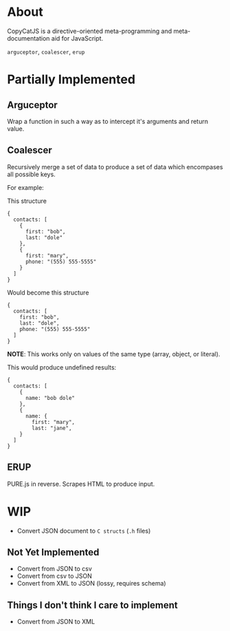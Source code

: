 About
====
CopyCatJS is a directive-oriented meta-programming and meta-documentation aid for JavaScript.

`arguceptor`, `coalescer`, `erup`

Partially Implemented
====

Arguceptor
----

Wrap a function in such a way as to intercept it's arguments and return value.

Coalescer
----

Recursively merge a set of data to produce a set of data which encompases all possible keys.

For example:

This structure

    {
      contacts: [
        {
          first: "bob",
          last: "dole"
        },
        {
          first: "mary",
          phone: "(555) 555-5555"
        }
      ]
    }

Would become this structure

    {
      contacts: [
        first: "bob",
        last: "dole",
        phone: "(555) 555-5555"
      ]
    }

**NOTE**: This works only on values of the same type (array, object, or literal).

This would produce undefined results:

    {
      contacts: [
        { 
          name: "bob dole"
        },
        { 
          name: {
            first: "mary",
            last: "jane",
        }
      ]
    }

ERUP
----

PURE.js in reverse. Scrapes HTML to produce input.

WIP
====

  * Convert JSON document to `C structs` (`.h` files)

Not Yet Implemented
----

  * Convert from JSON to csv
  * Convert from csv to JSON
  * Convert from XML to JSON (lossy, requires schema)

Things I don't think I care to implement
----

  * Convert from JSON to XML

